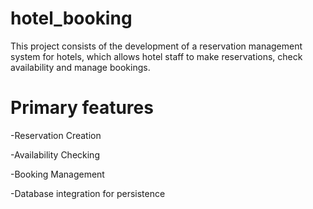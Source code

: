 # hotel_booking

This project consists of the development of a reservation management system for hotels, which allows hotel staff to make reservations, check availability and manage bookings.

# Primary features

-Reservation Creation

-Availability Checking

-Booking Management

-Database integration for persistence


